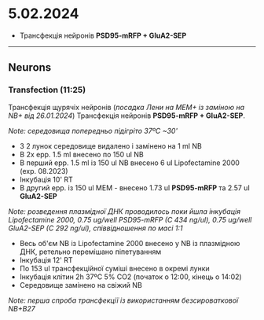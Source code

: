 5.02.2024
=========
- Трансфекція нейронів  __PSD95-mRFP + GluA2-SEP__

---


## Neurons
### Transfection (11:25)
Трансфекція щурячіх нейронів (_посадка Лени на MEM+ із заміною на NB+ від 26.01.2024_)  Трансфекція нейронів  __PSD95-mRFP + GluA2-SEP__.

_Note: середовища попередньо підігріто 37ºC ~30'_

- З 2 лунок  середовище видалено і замінено на 1 ml NB
- В 2x epp. 1.5 ml внесено по 150 ul NB
- В перший epp. 1.5 ml із 150 ul NB внесено 6 ul Lipofectamine 2000 (exp. 08.2023)
- Інкубація 10' RT
- В другий epp. із 150 ul MEM - внесено 1.73 ul  __PSD95-mRFP__ та  2.57 ul __GluA2-SEP__

_Note: розведення плазмідної ДНК проводилось поки йшла інкубація Lipofectamine 2000, 0.75 ug/well PSD95-mRFP (C 434 ng/ul),  0.75 ug/well GluA2-SEP (C 292 ng/ul), співвідношення по маcі 1:1_

- Весь об'єм NB із Lipofectamine 2000 внесено у NB із плазмідною ДНК, ретельно перемішано піпетуванням
- Інкубація 12' RT
- По 153 ul трансфекційної суміші внесено в окремі лунки
- Інкубація клітин 2h 37ºC 5% CO2 (початок о 12:00, кінець о 14:02)
- Середовище замінено на свіжий NB

_Note: перша спроба трансфекції із використанням безсироваткової NB+B27_